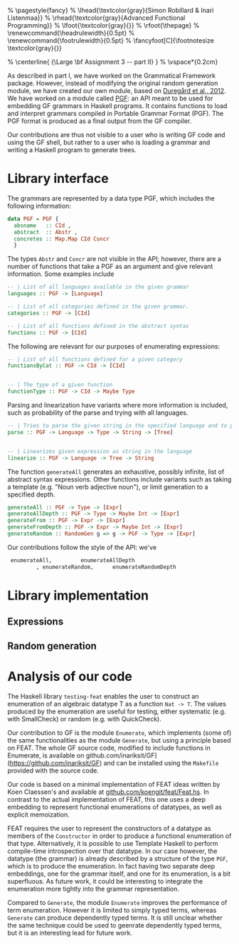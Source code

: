 % \pagestyle{fancy}
% \lhead{\textcolor{gray}{Simon Robillard \& Inari Listenmaa}}
% \rhead{\textcolor{gray}{Advanced Functional Programming}}
% \lfoot{\textcolor{gray}{}}
% \rfoot{\thepage}
% \renewcommand{\headrulewidth}{0.5pt} 
% \renewcommand{\footrulewidth}{0.5pt} 
% \fancyfoot[C]{\footnotesize \textcolor{gray}{}} 

% \centerline{ {\Large \bf Assignment 3 -- part II} }
% \vspace*{0.2cm}

As described in part I, we have worked on the Grammatical Framework package. However, instead of modifying the original random generation module, we have created our own module, based on [Duregård et al., 2012](http://dl.acm.org/citation.cfm?id=2364515). 
We have worked on a module called [PGF](http://hackage.haskell.org/package/gf-3.6/docs/PGF.html): an API meant to be used for embedding GF grammars in Haskell programs.
It contains functions to load and interpret grammars compiled in Portable Grammar Format (PGF). The PGF format is produced as a final output from the GF compiler. 

Our contributions are thus not visible to a user who is writing GF code and using the GF shell, but rather to a user who is loading a grammar and writing a Haskell program to generate trees.


# Library interface

The grammars are represented by a data type PGF, which includes the following information:

```haskell
data PGF = PGF {
  absname   :: CId ,
  abstract  :: Abstr ,
  concretes :: Map.Map CId Concr
  }
```

The types `Abstr` and `Concr` are not visible in the API; however, there are a number of functions that take a PGF as an argument and give relevant information. Some examples include

```haskell
-- | List of all languages available in the given grammar
languages :: PGF -> [Language]

-- | List of all categories defined in the given grammar.
categories :: PGF -> [CId]

-- | List of all functions defined in the abstract syntax
functions :: PGF -> [CId]
```

The following are relevant for our purposes of enumerating expressions:

```haskell
-- | List of all functions defined for a given category
functionsByCat :: PGF -> CId -> [CId]


-- | The type of a given function
functionType :: PGF -> CId -> Maybe Type
```

Parsing and linearization have variants where more information is included, such as probability of the parse and trying with all languages.

```haskell
-- | Tries to parse the given string in the specified language and to produce abstract syntax expression.
parse :: PGF -> Language -> Type -> String -> [Tree]


-- | Linearizes given expression as string in the language
linearize :: PGF -> Language -> Tree -> String
```

The function `generateAll` generates an exhaustive, possibly infinite, list of abstract syntax expressions.
Other functions include variants such as taking a template (e.g. "Noun verb adjective noun"), or limit generation to a specified depth. 

```haskell
generateAll :: PGF -> Type -> [Expr]
generateAllDepth :: PGF -> Type -> Maybe Int -> [Expr]
generateFrom :: PGF -> Expr -> [Expr]
generateFromDepth :: PGF -> Expr -> Maybe Int -> [Expr]
generateRandom :: RandomGen g => g -> PGF -> Type -> [Expr]
```

Our contributions follow the style of the API: we've 

```haskell
 enumerateAll,         enumerateAllDepth
         , enumerateRandom,      enumerateRandomDepth
```






# Library implementation



## Expressions

## Random generation



# Analysis of our code

The Haskell library `testing-feat` enables the user to construct an
enumeration of an algebraic datatype T as a function `Nat -> T`. The
values produced by the enumeration are useful for testing, either
systematic (e.g. with SmallCheck) or random (e.g. with
QuickCheck).

Our contribution to GF is the module `Enumerate`, which implements
(some of) the same functionalities as the module `Generate`, but using
a principle based on FEAT. The whole GF source code, modified to
include functions in Enumerate, is available on
github.com/inariksit/GF](https://github.com/inariksit/GF) and can be
installed using the `Makefile` provided with the source code.

Our code is based on a minimal implementation of FEAT ideas written by
Koen Claessen's and available at
[github.com/koengit/feat/Feat.hs](https://github.com/koengit/feat/blob/master/Feat.hs). In
contrast to the actual implementation of FEAT, this one uses a deep
embedding to represent functional enumerations of datatypes, as well
as explicit memoization.

FEAT requires the user to represent the constructors of a datatype as
members of the `Constructor` in order to produce a functional
enumeration of that type. Alternatively, it is possible to use
Template Haskell to perform compile-time introspection over that
datatype. In our case however, the datatype (the grammar) is already
described by a structure of the type `PGF`, which is to produce the
enumeration. In fact having two separate deep embeddings, one for the
grammar itself, and one for its enumeration, is a bit superfluous. As
future work, it could be interesting to integrate the enumeration more
tightly into the grammar representation.

Compared to `Generate`, the module `Enumerate` improves the
performance of term enumeration. However it is limited to simply typed
terms, whereas `Generate` can produce dependently typed terms. It is
still unclear whether the same technique could be used to geenrate
dependently typed terms, but it is an interesting lead for future
work.
